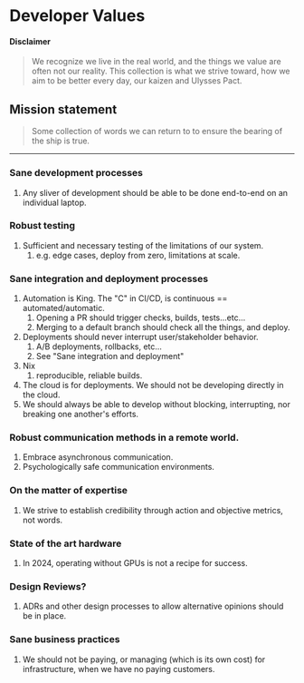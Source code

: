 # Developer Values

#### Disclaimer

>We recognize we live in the real world, and the things we value are often not our reality.  This collection is what we strive toward, how we aim to be better every day, our kaizen and Ulysses Pact.

## Mission statement

>Some collection of words we can return to to ensure the bearing of the ship is true.

---------


### Sane development processes

1. Any sliver of development should be able to be done end-to-end on an individual laptop.

### Robust testing

1. Sufficient and necessary testing of the limitations of our system.
    1. e.g. edge cases, deploy from zero, limitations at scale.

### Sane integration and deployment processes

1. Automation is King.  The "C" in CI/CD, is continuous == automated/automatic.
    1. Opening a PR should trigger checks, builds, tests...etc...
    1. Merging to a default branch should check all the things, and deploy. 
1. Deployments should never interrupt user/stakeholder behavior.
    1. A/B deployments, rollbacks, etc...
    1. See "Sane integration and deployment"
1. Nix
    1. reproducible, reliable builds.
1. The cloud is for deployments. We should not be developing directly in the cloud. 
1. We should always be able to develop without blocking, interrupting, nor breaking one another's efforts.

### Robust communication methods in a remote world.

1. Embrace asynchronous communication.
1. Psychologically safe communication environments.   

### On the matter of expertise

1. We strive to establish credibility through action and objective metrics, not words.   


### State of the art hardware

1. In 2024, operating without GPUs is not a recipe for success. 

### Design Reviews?

1. ADRs and other design processes to allow alternative opinions should be in place.

### Sane business practices
1. We should not be paying, or managing (which is its own cost) for infrastructure, when we have no paying customers.


